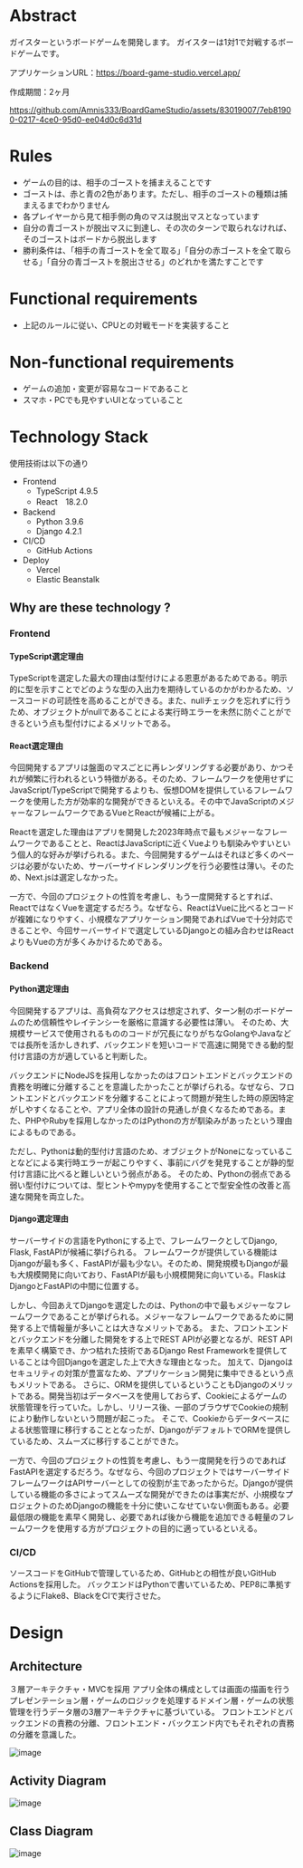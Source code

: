 # Abstract
ガイスターというボードゲームを開発します。
ガイスターは1対1で対戦するボードゲームです。

アプリケーションURL：https://board-game-studio.vercel.app/

作成期間：2ヶ月


https://github.com/Amnis333/BoardGameStudio/assets/83019007/7eb81900-0217-4ce0-95d0-ee04d0c6d31d



# Rules

- ゲームの目的は、相手のゴーストを捕まえることです
- ゴーストは、赤と青の2色があります。ただし、相手のゴーストの種類は捕まえるまでわかりません
- 各プレイヤーから見て相手側の角のマスは脱出マスとなっています
- 自分の青ゴーストが脱出マスに到達し、その次のターンで取られなければ、そのゴーストはボードから脱出します
- 勝利条件は、「相手の青ゴーストを全て取る」「自分の赤ゴーストを全て取らせる」「自分の青ゴーストを脱出させる」のどれかを満たすことです

# Functional requirements
- 上記のルールに従い、CPUとの対戦モードを実装すること

# Non-functional requirements
- ゲームの追加・変更が容易なコードであること
- スマホ・PCでも見やすいUIとなっていること

# Technology Stack
使用技術は以下の通り
- Frontend
    - TypeScript 4.9.5
    - React　18.2.0
- Backend
    - Python 3.9.6
    - Django 4.2.1
- CI/CD
    - GitHub Actions
- Deploy
    - Vercel
    - Elastic Beanstalk    


## Why are these technology ?

### Frontend

#### TypeScript選定理由
TypeScriptを選定した最大の理由は型付けによる恩恵があるためである。明示的に型を示すことでどのような型の入出力を期待しているのかがわかるため、ソースコードの可読性を高めることができる。また、nullチェックを忘れずに行うため、オブジェクトがnullであることによる実行時エラーを未然に防ぐことができるという点も型付けによるメリットである。

#### React選定理由
今回開発するアプリは盤面のマスごとに再レンダリングする必要があり、かつそれが頻繁に行われるという特徴がある。そのため、フレームワークを使用せずにJavaScript/TypeScriptで開発するよりも、仮想DOMを提供しているフレームワークを使用した方が効率的な開発ができるといえる。その中でJavaScriptのメジャーなフレームワークであるVueとReactが候補に上がる。

Reactを選定した理由はアプリを開発した2023年時点で最もメジャーなフレームワークであることと、ReactはJavaScriptに近くVueよりも馴染みやすいという個人的な好みが挙げられる。また、今回開発するゲームはそれほど多くのページは必要がないため、サーバーサイドレンダリングを行う必要性は薄い。そのため、Next.jsは選定しなかった。

一方で、今回のプロジェクトの性質を考慮し、もう一度開発するとすれば、ReactではなくVueを選定するだろう。なぜなら、ReactはVueに比べるとコードが複雑になりやすく、小規模なアプリケーション開発であればVueで十分対応できることや、今回サーバーサイドで選定しているDjangoとの組み合わせはReactよりもVueの方が多くみかけるためである。

### Backend

#### Python選定理由
今回開発するアプリは、高負荷なアクセスは想定されず、ターン制のボードゲームのため信頼性やレイテンシーを厳格に意識する必要性は薄い。
そのため、大規模サービスで使用されるもののコードが冗長になりがちなGolangやJavaなどでは長所を活かしきれず、バックエンドを短いコードで高速に開発できる動的型付け言語の方が適していると判断した。

バックエンドにNodeJSを採用しなかったのはフロントエンドとバックエンドの責務を明確に分離することを意識したかったことが挙げられる。なぜなら、フロントエンドとバックエンドを分離することによって問題が発生した時の原因特定がしやすくなることや、アプリ全体の設計の見通しが良くなるためである。また、PHPやRubyを採用しなかったのはPythonの方が馴染みがあったという理由によるものである。

ただし、Pythonは動的型付け言語のため、オブジェクトがNoneになっていることなどによる実行時エラーが起こりやすく、事前にバグを発見することが静的型付け言語に比べると難しいという弱点がある。
そのため、Pythonの弱点である弱い型付けについては、型ヒントやmypyを使用することで型安全性の改善と高速な開発を両立した。

#### Django選定理由
サーバーサイドの言語をPythonにする上で、フレームワークとしてDjango, Flask, FastAPIが候補に挙げられる。
フレームワークが提供している機能はDjangoが最も多く、FastAPIが最も少ない。そのため、開発規模もDjangoが最も大規模開発に向いており、FastAPIが最も小規模開発に向いている。FlaskはDjangoとFastAPIの中間に位置する。

しかし、今回あえてDjangoを選定したのは、Pythonの中で最もメジャーなフレームワークであることが挙げられる。メジャーなフレームワークであるために開発する上で情報量が多いことは大きなメリットである。
また、フロントエンドとバックエンドを分離した開発をする上でREST APIが必要となるが、REST APIを素早く構築でき、かつ枯れた技術であるDjango Rest Frameworkを提供していることは今回Djangoを選定した上で大きな理由となった。
加えて、Djangoはセキュリティの対策が豊富なため、アプリケーション開発に集中できるという点もメリットである。
さらに、ORMを提供しているということもDjangoのメリットである。開発当初はデータベースを使用しておらず、Cookieによるゲームの状態管理を行っていた。しかし、リリース後、一部のブラウザでCookieの規制により動作しないという問題が起こった。
そこで、Cookieからデータベースによる状態管理に移行することとなったが、DjangoがデフォルトでORMを提供しているため、スムーズに移行することができた。

一方で、今回のプロジェクトの性質を考慮し、もう一度開発を行うのであればFastAPIを選定するだろう。なぜなら、今回のプロジェクトではサーバーサイドフレームワークはAPIサーバーとしての役割が主であったからだ。Djangoが提供している機能の多さによってスムーズな開発ができたのは事実だが、小規模なプロジェクトのためDjangoの機能を十分に使いこなせていない側面もある。必要最低限の機能を素早く開発し、必要であれば後から機能を追加できる軽量のフレームワークを使用する方がプロジェクトの目的に適っているといえる。

### CI/CD
ソースコードをGitHubで管理しているため、GitHubとの相性が良いGitHub Actionsを採用した。
バックエンドはPythonで書いているため、PEP8に準拠するようにFlake8、BlackをCIで実行させた。

# Design

## Architecture

３層アーキテクチャ・MVCを採用
アプリ全体の構成としては画面の描画を行うプレゼンテーション層・ゲームのロジックを処理するドメイン層・ゲームの状態管理を行うデータ層の3層アーキテクチャに基づいている。
フロントエンドとバックエンドの責務の分離、フロントエンド・バックエンド内でもそれぞれの責務の分離を意識した。

![image](https://github.com/Amnis333/BoardGameStudio/assets/83019007/528b6765-f9a3-477f-b69c-8aee42e2e29e)


## Activity Diagram
![image](https://github.com/Amnis333/BoardGameStudio/assets/83019007/cae52556-86fe-43f0-8087-734b4641b61f)

## Class Diagram
![image](https://github.com/Amnis333/BoardGameStudio/assets/83019007/3bad1098-bd9c-4057-9e33-640a32ff900f)


